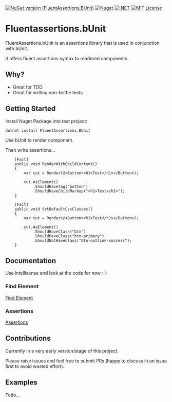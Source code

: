 [![NuGet version (FluentAssertions.BUnit)](https://img.shields.io/nuget/v/FluentAssertions.BUnit.svg?style=flat-square)](https://www.nuget.org/packages/FluentAssertions.BUnit/)
[![Nuget](https://img.shields.io/nuget/dt/FluentAssertions.BUnit?logo=nuget&style=flat-square)](https://www.nuget.org/packages/FluentAssertions.BUnit/)
[![.NET](https://github.com/srpeirce/fluentassertions.bUnit/actions/workflows/dotnet.yml/badge.svg)](https://github.com/srpeirce/fluentassertions.bUnit/actions/workflows/dotnet.yml)
[![MIT License](https://img.shields.io/github/license/dotnet/aspnetcore?color=%230b0&style=flat-square)](https://github.com/srpeirce/fluentassertions.bUnit/blob/main/LICENSE)

# Fluentassertions.bUnit

FluentAssertions.bUnit is an assertions library that is used in conjunction with bUnit.

It offers fluent assertions syntax to rendered components.

## Why?

- Great for TDD
- Great for writing non-brittle tests


## Getting Started

Install Nuget Package into test project:
```
dotnet install FluentAssertions.BUnit
```

Use bUnit to render component.

Then write assertions...

```
    [Fact]
    public void RenderWithChildContent()
    {
        var cut = Render(@<Button><h1>Test</h1></Button>);
        
        cut.AsElement()
            .ShouldHaveTag("button")
            .ShouldHaveChildMarkup("<h1>Test</h1>");
    }

    [Fact]
    public void SetDefaultCssClasses()
    {
        var cut = Render(@<Button><h1>Test</h1></Button>);

        cut.AsElement()
            .ShouldHaveClass("btn")
            .ShouldHaveClass("btn-primary")
            .ShouldNotHaveClass("btn-outline-success");
    }
```

## Documentation

Use intellisense and look at the code for now :-)

### Find Element

[Find Element](https://github.com/srpeirce/fluentassertions.bUnit/blob/main/FluentAssertions.BUnit/BUnitExtensions.cs)

### Assertions

[Assertions](https://github.com/srpeirce/fluentassertions.bUnit/blob/main/FluentAssertions.BUnit/BUnitAssertions.cs)

## Contributions

Currently in a very early version/stage of this project.

Please raise issues and feel free to submit PRs (happy to discuss in an issue first to avoid wasted effort).


## Examples

Todo...